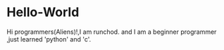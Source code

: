 # Hello-World

Hi programmers(Aliens)!,I am runchod.
and I am a beginner programmer ,just
learned 'python' and 'c'.
